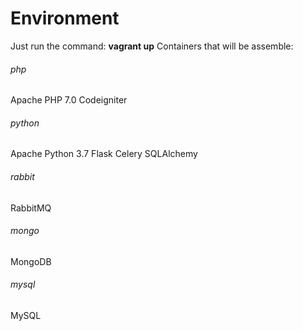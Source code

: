 # Environment
Just run the command: **vagrant up**
Containers that will be assemble:

###### php
Apache
PHP 7.0
Codeigniter

###### python
Apache
Python 3.7
Flask
Celery
SQLAlchemy

###### rabbit
RabbitMQ

###### mongo
MongoDB

###### mysql
MySQL
